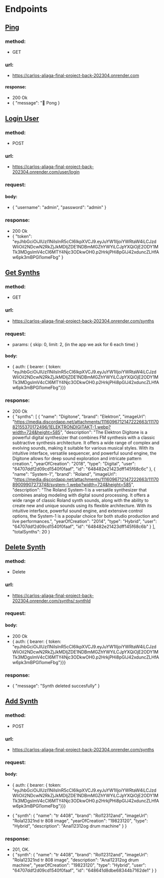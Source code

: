 # Endpoints

## <u>Ping</u>

### method:

- GET

### url:

- https://carlos-aliaga-final-project-back-202304.onrender.com

#### response:

- 200 Ok
- { "message": "🏓 Pong }

## <u>Login User</u>

### method:

- POST

### url:

- https://carlos-aliaga-final-project-back-202304.onrender.com/user/login

### request:

#### body:

- {
  "username": "admin",
  "password": "admin"
  }

### response:

- 200 Ok
- {
  "token": "eyJhbGciOiJIUzI1NiIsInR5cCI6IkpXVCJ9.eyJuYW1lIjoiYWRtaW4iLCJzdWIiOiI2NDcwN2RkZjJkMDljZDE1NDBmMGZhYWYiLCJpYXQiOjE2ODY1MTk3MDgsImV4cCI6MTY4Njc3ODkwOH0.p2HrkjPHi8pGlJ42xduncZLHfAw6pk3mBPGl1omeFbg"
  }

## <u>Get Synths</u>

### method:

- GET

### url:

- https://carlos-aliaga-final-project-back-202304.onrender.com/synths

### request:

- params: {
  skip: 0,
  limit: 2, (in the app we ask for 6 each time)
  }

#### body:

- { auth: { bearer: { token: "eyJhbGciOiJIUzI1NiIsInR5cCI6IkpXVCJ9.eyJuYW1lIjoiYWRtaW4iLCJzdWIiOiI2NDcwN2RkZjJkMDljZDE1NDBmMGZhYWYiLCJpYXQiOjE2ODY1MTk3MDgsImV4cCI6MTY4Njc3ODkwOH0.p2HrkjPHi8pGlJ42xduncZLHfAw6pk3mBPGl1omeFbg"}}}

### response:

- 200 Ok
- {
  "synths": [
  {
  "name": "Digitone",
  "brand": "Elektron",
  "imageUrl": "https://media.discordapp.net/attachments/1116096712147222663/1117082155370172496/1ELEKTRONDIGITAKT-1.webp?width=724&height=585",
  "description": "The Elektron Digitone is a powerful digital synthesizer that combines FM synthesis with a classic subtractive synthesis architecture. It offers a wide range of complex and evolving sounds, making it suitable for various musical styles. With its intuitive interface, versatile sequencer, and powerful sound engine, the Digitone allows for deep sound exploration and intricate pattern creation.",
  "yearOfCreation": "2018",
  "type": "Digital",
  "user": "64707ddf2d09cd1540f0faaf",
  "id": "648482e21423dff145f68c6c"
  },
  {
  "name": "System-1",
  "brand": "Roland",
  "imageUrl": "https://media.discordapp.net/attachments/1116096712147222663/1117089009907273748/system-1.webp?width=724&height=585",
  "description": "The Roland System-1 is a versatile synthesizer that combines analog modeling with digital sound processing. It offers a wide range of classic Roland synth sounds, along with the ability to create new and unique sounds using its flexible architecture. With its intuitive interface, powerful sound engine, and extensive control options, the System-1 is a popular choice for both studio production and live performances.",
  "yearOfCreation": "2014",
  "type": "Hybrid",
  "user": "64707ddf2d09cd1540f0faaf",
  "id": "648482e21423dff145f68c6b"
  }
  ],
  "totalSynths": 20
  }

## <u>Delete Synth</u>

### method:

- Delete

### url:

- https://carlos-aliaga-final-project-back-202304.onrender.com/synths/:synthId

### request:

#### body:

- 200 Ok
- { auth: { bearer: { token: "eyJhbGciOiJIUzI1NiIsInR5cCI6IkpXVCJ9.eyJuYW1lIjoiYWRtaW4iLCJzdWIiOiI2NDcwN2RkZjJkMDljZDE1NDBmMGZhYWYiLCJpYXQiOjE2ODY1MTk3MDgsImV4cCI6MTY4Njc3ODkwOH0.p2HrkjPHi8pGlJ42xduncZLHfAw6pk3mBPGl1omeFbg"}}}

### response:

- {
  "message": "Synth deleted succesfully"
  }

## <u>Add Synth</u>

### method:

- POST

### url:

- https://carlos-aliaga-final-project-back-202304.onrender.com/synths

### request:

#### body:

- { auth: { bearer: { token: "eyJhbGciOiJIUzI1NiIsInR5cCI6IkpXVCJ9.eyJuYW1lIjoiYWRtaW4iLCJzdWIiOiI2NDcwN2RkZjJkMDljZDE1NDBmMGZhYWYiLCJpYXQiOjE2ODY1MTk3MDgsImV4cCI6MTY4Njc3ODkwOH0.p2HrkjPHi8pGlJ42xduncZLHfAw6pk3mBPGl1omeFbg"}}}

- {
  "synth":
  {
  "name": "tr 4408",
  "brand": "Rol12312and",
  "imageUrl": "Rola12321nd tr 808 image",
  "yearOfCreation": "19823120",
  "type": "Hybrid",
  "description": "Anal12312og drum machine"
  }
  }

### response:

- 201, OK.
- {
  "synth": {
  "name": "tr 4408",
  "brand": "Rol12312and",
  "imageUrl": "Rola12321nd tr 808 image",
  "description": "Anal12312og drum machine",
  "yearOfCreation": "19823120",
  "type": "Hybrid",
  "user": "64707ddf2d09cd1540f0faaf",
  "id": "648641d8dbe68344b7162de1"
  }
  }
